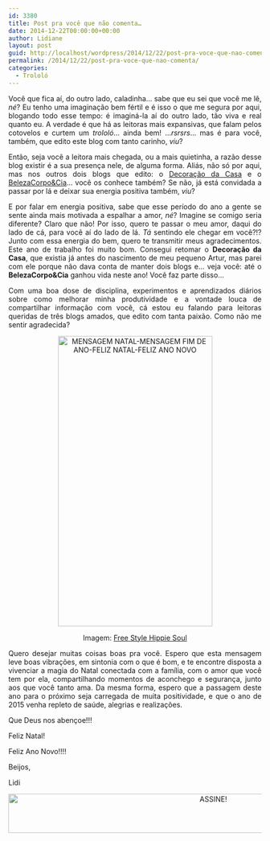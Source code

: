 ```yaml
---
id: 3380
title: Post pra você que não comenta…
date: 2014-12-22T00:00:00+00:00
author: Lidiane
layout: post
guid: http://localhost/wordpress/2014/12/22/post-pra-voce-que-nao-comenta/
permalink: /2014/12/22/post-pra-voce-que-nao-comenta/
categories:
  - Trololó
---
```

<p align="justify">
  Você que fica aí, do outro lado, caladinha… sabe que eu sei que você me lê, <em>né</em>? Eu tenho uma imaginação bem fértil e é isso o que me segura por aqui, blogando todo esse tempo: é imaginá-la aí do outro lado, tão viva e real quanto eu. A verdade é que há as leitoras mais expansivas, que falam pelos cotovelos e curtem um <em>trololó</em>… ainda bem! …<em>rsrsrs</em>… mas é para você, também, que edito este blog com tanto carinho, <em>viu</em>?
</p>

<p align="justify">
  Então, seja você a leitora mais chegada, ou a mais quietinha, a razão desse blog existir é a sua presença nele, de alguma forma. Aliás, não só por aqui, mas nos outros dois blogs que edito: o <a href="http://www.decoracaodacasa.com/" target="_blank">Decoração da Casa</a> e o <a href="http://www.belezacorpoecia.com/" target="_blank">BelezaCorpo&Cia</a>… você os conhece também? Se não, já está convidada a passar por lá e deixar sua energia positiva também, <em>viu</em>?
</p>

<p align="justify">
  E por falar em energia positiva, sabe que esse período do ano a gente se sente ainda mais motivada a espalhar a amor, <em>né</em>? Imagine se comigo seria diferente? Claro que não! Por isso, quero te passar o meu amor, daqui do lado de cá, para você aí do lado de lá. <em>Tá</em> sentindo ele chegar em você?!? Junto com essa energia do bem, quero te transmitir meus agradecimentos. Este ano de trabalho foi muito bom. Consegui retomar o <strong>Decoração da Casa</strong>, que existia já antes do nascimento de meu pequeno Artur, mas parei com ele porque não dava conta de manter dois blogs e… veja você: até o <strong>BelezaCorpo&Cia</strong> ganhou vida neste ano! Você faz parte disso…
</p>

<p align="justify">
  Com uma boa dose de disciplina, experimentos e aprendizados diários sobre como melhorar minha produtividade e a vontade louca de compartilhar informação com você, cá estou eu falando para leitoras queridas de três blogs amados, que edito com tanta paixão. Como não me sentir agradecida?
</p>

<p align="center">
  <a href="http://www.trololodemulher.com.br/blog/wp-content/uploads/2014/12/MENSAGEM-NATAL-MENSAGEM-FIM-DE-ANO-FELIZ-NATAL-FELIZ-ANO-NOVO.jpg"><img class="alignnone size-full wp-image-10668" src="http://www.trololodemulher.com.br/blog/wp-content/uploads/2014/12/MENSAGEM-NATAL-MENSAGEM-FIM-DE-ANO-FELIZ-NATAL-FELIZ-ANO-NOVO.jpg" alt="MENSAGEM NATAL-MENSAGEM FIM DE ANO-FELIZ NATAL-FELIZ ANO NOVO" width="307" height="578" /></a>
</p>

<p align="center">
  Imagem: <a href="http://freestylehippiesoul.tumblr.com/post/104263852304" target="_blank">Free Style Hippie Soul</a>
</p>

<p align="justify">
  Quero desejar muitas coisas boas pra você. Espero que esta mensagem leve boas vibrações, em sintonia com o que é bom, e te encontre disposta a vivenciar a magia do Natal conectada com a família, com o amor que você tem por ela, compartilhando momentos de aconchego e segurança, junto aos que você tanto ama. Da mesma forma, espero que a passagem deste ano para o próximo seja carregada de muita positividade, e que o ano de 2015 venha repleto de saúde, alegrias e realizações.
</p>

<p align="justify">
  Que Deus nos abençoe!!!
</p>

<p align="justify">
  Feliz Natal!
</p>

<p align="justify">
  Feliz Ano Novo!!!!
</p>

<p align="justify">
  Beijos,
</p>

<p align="justify">
  Lidi
</p>

<p align="center">
  <a href="http://feedburner.google.com/fb/a/mailverify?uri=blogbichafemea&loc=pt_BR" target="_blank"><img class="alignnone size-full wp-image-10439" src="http://www.trololodemulher.com.br/blog/wp-content/uploads/2014/09/ASSINE.png" alt="ASSINE!" width="800" height="78" /></a>
</p>

&nbsp;

<p align="justify">